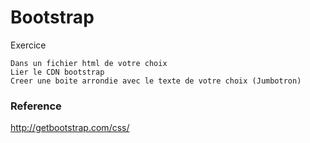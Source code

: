# Bootstrap

Exercice

```
Dans un fichier html de votre choix
Lier le CDN bootstrap
Creer une boite arrondie avec le texte de votre choix (Jumbotron)
```

### Reference
http://getbootstrap.com/css/
